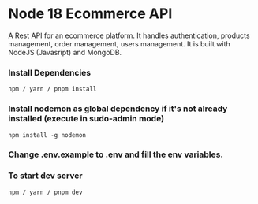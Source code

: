# Node 18 Ecommerce API
A Rest API for an ecommerce platform. It handles authentication, products management, order management, users management. It is built with NodeJS (Javasript) and MongoDB.
### Install Dependencies
    npm / yarn / pnpm install
### Install nodemon as global dependency if it's not already installed (execute in sudo-admin mode)
    npm install -g nodemon
### Change .env.example to .env and fill the env variables.
### To start dev server
    npm / yarn / pnpm dev
